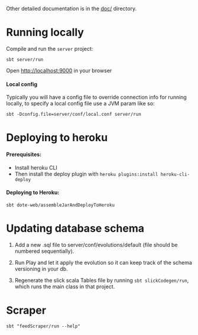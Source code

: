 Other detailed documentation is in the [doc/](doc/) directory.

# Running locally

Compile and run the `server` project:

```
sbt server/run
```

Open <http://localhost:9000> in your browser

#### Local config

Typically you will have a config file to override connection info for
running locally, to specify a local config file use a JVM param like so:

```
sbt -Dconfig.file=server/conf/local.conf server/run
```


# Deploying to heroku

#### Prerequisites:
 - Install heroku CLI
 - Then install the deploy plugin with `heroku plugins:install heroku-cli-deploy`

#### Deploying to Heroku:

```
sbt dote-web/assembleJarAndDeployToHeroku
```


# Updating database schema

1) Add a new .sql file to server/conf/evolutions/default (file should be numbered sequentially).

2) Run Play and let it apply the evolution so it can keep track of the schema versioning in your db.

3) Regenerate the slick scala Tables file by running `sbt slickCodegen/run`, which runs the main
class in that project.

# Scraper

```
sbt "feedScraper/run --help"
```
